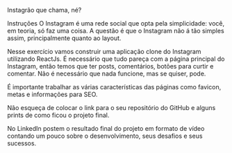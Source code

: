 Instagrão que chama, né?

Instruções
O Instagram é uma rede social que opta pela simplicidade: você, em teoria, só faz uma coisa.
A questão é que o Instagram não á tão simples assim, principalmente quanto ao layout.

Nesse exercício vamos construir uma aplicação clone do Instagram utilizando ReactJs.
É necessário que tudo pareça com a página principal do Instagram, então temos que ter posts, comentários, botões para curtir e comentar. Não é necessário que nada funcione, mas se quiser, pode.

É importante trabalhar as várias características das páginas como favicon, metas e informações para SEO.

Não esqueça de colocar o link para o seu repositório do GitHub e alguns prints de como ficou o projeto final.

No LinkedIn postem o resultado final do projeto em formato de vídeo contando um pouco sobre o desenvolvimento, seus desafios e seus sucessos.
